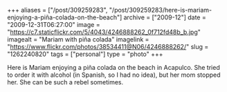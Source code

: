 +++
aliases = ["/post/309259283", "/post/309259283/here-is-mariam-enjoying-a-piña-colada-on-the-beach"]
archive = ["2009-12"]
date = "2009-12-31T06:27:00"
image = "https://c7.staticflickr.com/5/4043/4246888262_0f712fd48b_b.jpg"
imagealt = "Mariam with piña colada"
imagelink = "https://www.flickr.com/photos/38534411@N06/4246888262/"
slug = "1262240820"
tags = ["personal"]
type = "photo"
+++

Here is Mariam enjoying a piña colada on the beach in Acapulco. She tried
to order it with alcohol (in Spanish, so I had no idea), but her mom
stopped her. She can be such a rebel sometimes.

